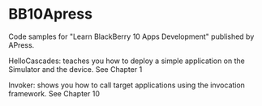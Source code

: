 BB10Apress
==========

Code samples for "Learn BlackBerry 10 Apps Development" published by APress.

HelloCascades: teaches you how to deploy a simple application on the Simulator and the device. See Chapter 1

Invoker: shows you how to call target applications using the invocation framework. See Chapter 10

